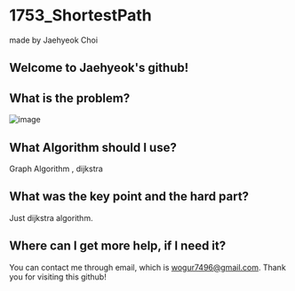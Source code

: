 # 1753_ShortestPath

made by Jaehyeok Choi

## Welcome to Jaehyeok's github!

## What is the problem?

![image](https://github.com/Choi-JaeHyeok-21500749/1753_ShortestPath/blob/main/1753_pro.PNG)

## What Algorithm should I use?

Graph Algorithm , dijkstra

## What was the key point and the hard part?

Just dijkstra algorithm.

## Where can I get more help, if I need it?

You can contact me through email, which is wogur7496@gmail.com.
Thank you for visiting this github!
